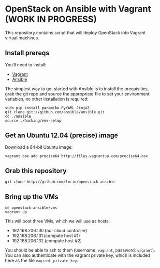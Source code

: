 # OpenStack on Ansible with Vagrant (WORK IN PROGRESS)

This repository contains script that will deploy OpenStack into Vagrant virtual machines.

## Install prereqs

You'll need to install:

 * [Vagrant](http://vagrantup.com)
 * [Ansible](http://ansible.github.com)

The simplest way to get started with Ansible is to install the prequisities,  grab the git repo and source the appropriate file to set your environment variables, no other installation is required:

	sudo pip install paramiko PyYAML Jinja2
	git clone git://github.com/ansible/ansible.git
	cd ./ansible
	source ./hacking/env-setup

## Get an Ubuntu 12.04 (precise) image

Download a 64-bit Ubuntu image:

	vagrant box add precise64 http://files.vagrantup.com/precise64.box

## Grab this repository

	git clone http://github.com/lorin/openstack-ansible

## Bring up the VMs

	cd openstack-ansible/vms
	vagrant up

This will boot three VMs, which we will use as hosts:

 * 192.168.206.130 (our cloud controller)
 * 192.168.206.131 (compute host #1)
 * 192.168.206.132 (compute host #2)


You should be able to ssh to them (username: `vagrant`, password: `vagrant`).
You can also authenticate  with the vagrant private key, which is included
here as the file `vagrant_private_key`.


